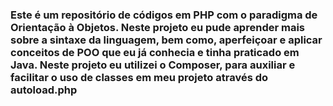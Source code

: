 ### Este é um repositório de códigos em PHP com o paradigma de Orientação à Objetos. Neste projeto eu pude aprender mais sobre a sintaxe da linguagem, bem como, aperfeiçoar e aplicar conceitos de POO que eu já conhecia e tinha praticado em Java. Neste projeto eu utilizei o Composer, para auxiliar e facilitar o uso de classes em meu projeto através do autoload.php 
